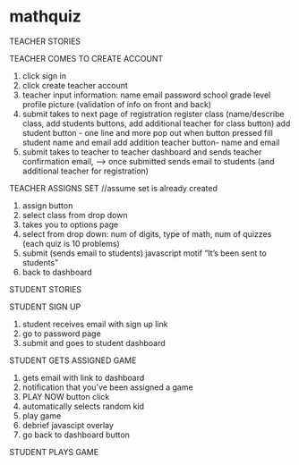 mathquiz
========
TEACHER STORIES

TEACHER COMES TO CREATE ACCOUNT
1. click sign in
2. click create teacher account
3. teacher input information:
name
email
password
school
grade level
profile picture
(validation of info on front and back)
4. submit takes to next page of registration
register class (name/describe class, add students buttons, add additional teacher for class button)
add student button - one line and more pop out when button pressed
fill student name and email
add addition teacher button- name and email
5. submit takes to teacher to teacher dashboard and sends teacher confirmation email, —> once submitted sends email to students (and additional teacher for registration)

TEACHER ASSIGNS SET 
//assume set is already created
1. assign button 
2. select class from drop down
3. takes you to options page
4. select from drop down: num of digits, type of math, num of quizzes 
(each quiz is 10 problems)
5. submit (sends email to students)
javascript motif “It’s been sent to students”
6. back to dashboard

STUDENT STORIES

STUDENT SIGN UP
1. student receives email with sign up link
2. go to password page
3. submit and goes to student dashboard

STUDENT GETS ASSIGNED GAME
1. gets email with link to dashboard
2. notification that you’ve been assigned a game
3. PLAY NOW button click
4. automatically selects random kid
5. play game
6. debrief javascipt overlay
7. go back to dashboard button

STUDENT PLAYS GAME